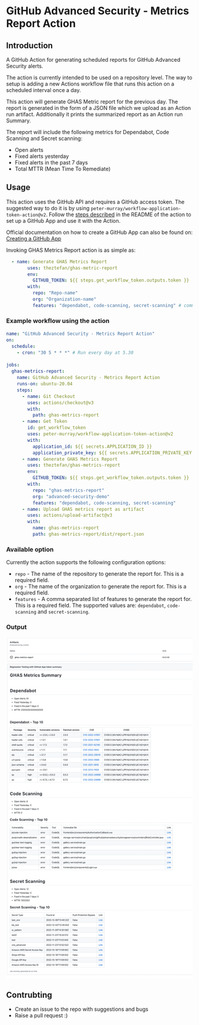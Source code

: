 # GitHub Advanced Security - Metrics Report Action

## Introduction

A GitHub Action for generating scheduled reports for GitHub Advanced Security alerts.

The action is currently intended to be used on a repository level. The way to setup is adding a new Actions workflow file that runs this action on a scheduled interval once a day. 

This action will generate GHAS Metric report for the previous day. The report is generated in the form of a JSON file which we upload as an Action run artifact. Additionally it prints the summarized report as an Action run Summary.

The report will include the following metrics for Dependabot, Code Scanning and Secret scanning:
- Open alerts
- Fixed alerts yesterday
- Fixed alerts in the past 7 days
- Total MTTR (Mean Time To Remediate)

## Usage

This action uses the GitHub API and requires a GitHub access token. The suggested way to do it is by using `peter-murray/workflow-application-token-action@v2`. Follow the [steps described](https://github.com/peter-murray/workflow-application-token-action#creating-a-github-application) in the README of the action to set up a GitHub App and use it with the Action. 

Official documentation on how to create a GitHub App can also be found on: [Creating a GitHub App](https://docs.github.com/en/developers/apps/creating-a-github-app)

Invoking GHAS Metrics Report action is as simple as:

```yaml
  - name: Generate GHAS Metrics Report
        uses: theztefan/ghas-metric-report
        env:
          GITHUB_TOKEN: ${{ steps.get_workflow_token.outputs.token }}
        with:
          repo: "Repo-name"
          org: "Organization-name"
          features: "dependabot, code-scanning, secret-scanning" # comma separated list of features.
```


### Example workflow using the action

```yaml
name: "GitHub Advanced Security - Metrics Report Action"
on:
  schedule:
    - cron: "30 5 * * *" # Run every day at 5.30

jobs:
  ghas-metrics-report:
    name: GitHub Advanced Security - Metrics Report Action
    runs-on: ubuntu-20.04
    steps:
      - name: Git Checkout
        uses: actions/checkout@v3
        with:
          path: ghas-metrics-report
      - name: Get Token
        id: get_workflow_token
        uses: peter-murray/workflow-application-token-action@v2
        with:
          application_id: ${{ secrets.APPLICATION_ID }}
          application_private_key: ${{ secrets.APPLICATION_PRIVATE_KEY }}
      - name: Generate GHAS Metrics Report
        uses: theztefan/ghas-metrics-report
        env:
          GITHUB_TOKEN: ${{ steps.get_workflow_token.outputs.token }}
        with:
          repo: "ghas-metrics-report"
          org: "advanced-security-demo"
          features: "dependabot, code-scanning, secret-scanning"
      - name: Upload GHAS metrics report as artifact
        uses: actions/upload-artifact@v3
        with:
          name: ghas-metrics-report
          path: ghas-metrics-report/dist/report.json
```

### Available option

Currently the action supports the following configuration options:
- `repo` - The name of the repository to generate the report for. This is a required field.
-  `org` - The name of the organization to generate the report for. This is a required field.
-  `features` - A comma separated list of features to generate the report for. This is a required field. The supported values are: `dependabot`, `code-scanning` and `secret-scanning`.

### Output
![Sample report output](ghas-metrics-report-sample-summary.png)


## Contrubting

- Create an issue to the repo with suggestions and bugs
- Raise a pull request :) 
